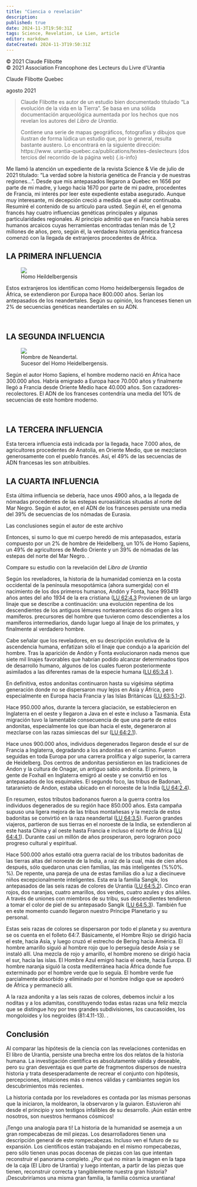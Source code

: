 ```yaml
---
title: "Ciencia o revelación"
description: 
published: true
date: 2024-11-3T19:50:31Z
tags: Science, Revelation, Le Lien, article
editor: markdown
dateCreated: 2024-11-3T19:50:31Z
---
```


<p class="v-card tema v-sheet--gris claro aclarar-3 px-2">© 2021 Claude Flibotte<br>© 2021 Association Francophone des Lecteurs du Livre d'Urantia</p>


Claude Flibotte Quebec

agosto 2021

> Claude Flibotte es autor de un estudio bien documentado titulado “La evolución de la vida en la Tierra”. Se basa en una sólida documentación arqueológica aumentada por los hechos que nos revelan los autores del _Libro de Urantia_.
> 
> Contiene una serie de mapas geográficos, fotografías y dibujos que ilustran de forma lúdica un estudio que, por lo general, resulta bastante austero. Lo encontrará en la siguiente dirección: https://www. urantia-quebec.ca/publications/textes-deslecteurs (dos tercios del recorrido de la página web)
{.is-info}

Me llamó la atención un expediente de la revista Science \& Vie de julio de 2021 titulado: “La verdad sobre la historia genética de Francia y de nuestras regiones...”. Desde que mis antepasados llegaron a Quebec en 1656 por parte de mi madre, y luego hacia 1670 por parte de mi padre, procedentes de Francia, mi interés por leer este expediente estaba asegurado. Aunque muy interesante, mi decepción creció a medida que el autor continuaba. Resumiré el contenido de su artículo para usted. Según él, en el genoma francés hay cuatro influencias genéticas principales y algunas particularidades regionales. Al principio admitió que en Francia había seres humanos arcaicos cuyas herramientas encontradas tenían más de 1,2 millones de años, pero, según él, la verdadera historia genética francesa comenzó con la llegada de extranjeros procedentes de África.

## LA PRIMERA INFLUENCIA

<figure id="Figure_5" class="image urantiapedia image-style-align-right">
<img src="/image/article/Le_Lien/images_03/069.jpg">
<figcaption>Homo Heildelbergensis</figcaption>
</figure>

Estos extranjeros los identifican como Homo heidelbergensis llegados de África, se extendieron por Europa hace 800.000 años. Serían los antepasados de los neandertales. Según su opinión, los franceses tienen un 2% de secuencias genéticas neandertales en su ADN.

<br estilo=«claro:ambos;»/>

## LA SEGUNDA INFLUENCIA

<figure id="Figure_6" class="image urantiapedia image-style-align-right">
<img src="/image/article/Le_Lien/images_03/069.jpg">
<figcaption>Hombre de Neandertal.<br>Sucesor del Homo Heidelbergensis.</figcaption>
</figure>

Según el autor Homo Sapiens, el hombre moderno nació en África hace 300.000 años. Habría emigrado a Europa hace 70.000 años y finalmente llegó a Francia desde Oriente Medio hace 40.000 años. Son cazadores-recolectores. El ADN de los franceses contendría una media del 10% de secuencias de este hombre moderno.

<br estilo=«claro:ambos;»/>

## LA TERCERA INFLUENCIA

Esta tercera influencia está indicada por la llegada, hace 7.000 años, de agricultores procedentes de Anatolia, en Oriente Medio, que se mezclaron generosamente con el pueblo francés. Así, el 49% de las secuencias de ADN francesas les son atribuibles.

## LA CUARTA INFLUENCIA

Esta última influencia se debería, hace unos 4900 años, a la llegada de nómadas procedentes de las estepas euroasiáticas situadas al norte del Mar Negro. Según el autor, en el ADN de los franceses persiste una media del 39% de secuencias de los nómadas de Eurasia.

Las conclusiones según el autor de este archivo

Entonces, si sumo lo que mi cuerpo heredó de mis antepasados, estaría compuesto por un 2% de hombre de Heidelberg, un 10% de Homo Sapiens, un 49% de agricultores de Medio Oriente y un 39% de nómadas de las estepas del norte del Mar Negro. .

Compare su estudio con la revelación del _Libro de Urantia_

Según los reveladores, la historia de la humanidad comienza en la costa occidental de la península mesopotámica (ahora sumergida) con el nacimiento de los dos primeros humanos, Andón y Fonta, hace 993419 años antes del año 1934 de la era cristiana ([LU 62:4.3](/es/The_Urantia_Book/62#p4_3) Provienen de un largo linaje que se describe a continuación: una evolución repentina de los descendientes de los antiguos lémures norteamericanos dio origen a los mamíferos. precursores del hombre que tuvieron como descendientes a los mamíferos intermediarios, dando lugar luego al linaje de los primates, y finalmente al verdadero hombre.

Cabe señalar que los reveladores, en su descripción evolutiva de la ascendencia humana, enfatizan sólo el linaje que condujo a la aparición del hombre. Tras la aparición de Andón y Fonta evolucionaron nada menos que siete mil linajes favorables que habrían podido alcanzar determinados tipos de desarrollo humano, algunos de los cuales fueron posteriormente asimilados a las diferentes ramas de la especie humana ([LU 65:3.4](/es/The_Urantia_Book/65#p3_4) ).

En definitiva, estos andonitas continuaron hasta su vigésima séptima generación donde no se dispersaron muy lejos en Asia y África, pero especialmente en Europa hacia Francia y las Islas Británicas ([LU 63:5.1-2](/es/The_Urantia_Book/63#p5_1)).

Hace 950.000 años, durante la tercera glaciación, se establecieron en Inglaterra en el oeste y llegaron a Java en el este e incluso a Tasmania. Esta migración tuvo la lamentable consecuencia de que una parte de estos andonitas, especialmente los que iban hacia el este, degeneraron al mezclarse con las razas simiescas del sur ([LU 64:2.1](/es/The_Urantia_Book/64#p2_1)).

Hace unos 900.000 años, individuos degenerados llegaron desde el sur de Francia a Inglaterra, degradando a los andonitas en el camino. Fueron seguidas en toda Europa por una carrera prolífica y algo superior, la carrera de Heidelberg. Dos centros de andonitas persistieron en las tradiciones de Andon y la cultura de Onagar, un antiguo sabio andonita. El primero, la gente de Foxhall en Inglaterra emigró al oeste y se convirtió en los antepasados de los esquimales. El segundo foco, las tribus de Badonan, tataranieto de Andon, estaba ubicado en el noroeste de la India ([LU 64:2.4](/es/The_Urantia_Book/64#p2_4)).

En resumen, estos tributos badonanos fueron a la guerra contra los individuos degenerados de su región hace 850.000 años. Esta campaña supuso una ligera mejora de las tribus montañesas y la mezcla de estos badonitas se convirtió en la raza neandertal ([LU 64:3.5](/es/The_Urantia_Book/64#p3_5)). Fueron grandes viajeros, partieron de sus tierras en el noroeste de la India, se extendieron al este hasta China y al oeste hasta Francia e incluso el norte de África ([LU 64:4.1](/es/The_Urantia_Book/64#p4_1)). Durante casi un millón de años prosperaron, pero lograron poco progreso cultural y espiritual.

Hace 500.000 años estalló otra guerra racial de los tributos badonitas de las tierras altas del noroeste de la India, a raíz de la cual, más de cien años después, sólo quedaron unas cien familias, las más inteligentes (%%0%. %). De repente, una pareja de una de estas familias dio a luz a diecinueve niños excepcionalmente inteligentes. Esta era la familia Sangik, los antepasados de las seis razas de colores de Urantia ([LU 64:5.2](/es/The_Urantia_Book/64#p5_2)). Cinco eran rojos, dos naranjas, cuatro amarillos, dos verdes, cuatro azules y dos añiles. A través de uniones con miembros de su tribu, sus descendientes tendieron a tomar el color de piel de su antepasado Sangik ([LU 64:5.3](/es/The_Urantia_Book/64#p5_3)). También fue en este momento cuando llegaron nuestro Príncipe Planetario y su personal.

Estas seis razas de colores se dispersaron por todo el planeta y su aventura se os cuenta en el folleto 64:7. Básicamente, el Hombre Rojo se dirigió hacia el este, hacia Asia, y luego cruzó el estrecho de Bering hacia América. El hombre amarillo siguió al hombre rojo que lo perseguía desde Asia y se instaló allí. Una mezcla de rojo y amarillo, el hombre moreno se dirigió hacia el sur, hacia las islas. El Hombre Azul emigró hacia el oeste, hacia Europa. El hombre naranja siguió la costa mediterránea hacia África donde fue exterminado por el hombre verde que lo seguía. El hombre verde fue parcialmente absorbido y eliminado por el hombre índigo que se apoderó de África y permaneció allí.

A la raza andonita y a las seis razas de colores, debemos incluir a los noditas y a los adamitas, constituyendo todas estas razas una feliz mezcla que se distingue hoy por tres grandes subdivisiones, los caucasoides, los mongoloides y los negroides (81:4.11-13). .

## Conclusión

Al comparar las hipótesis de la ciencia con las revelaciones contenidas en El libro de Urantia, persiste una brecha entre los dos relatos de la historia humana. La investigación científica es absolutamente válida y deseable, pero su gran desventaja es que parte de fragmentos dispersos de nuestra historia y trata desesperadamente de recrear el conjunto con hipótesis, percepciones, intuiciones más o menos válidas y cambiantes según los descubrimientos más recientes.

La historia contada por los reveladores es contada por las mismas personas que la iniciaron, la moldearon, la observaron y la guiaron. Estuvieron ahí desde el principio y son testigos infalibles de su desarrollo. ¡Aún están entre nosotros, son nuestros hermanos cósmicos!

¡Tengo una analogía para ti! La historia de la humanidad se asemeja a un gran rompecabezas de mil piezas. Los desarrolladores tienen una descripción general de este rompecabezas. Incluso ven el futuro de su expansión. Los científicos están trabajando en el mismo rompecabezas, pero sólo tienen unas pocas docenas de piezas con las que intentan reconstruir el panorama completo. ¿Por qué no miran la imagen en la tapa de la caja (El Libro de Urantia) y luego intentan, a partir de las piezas que tienen, reconstruir correcta y tangiblemente nuestra gran historia? ¡Descubriríamos una misma gran familia, la familia cósmica urantiana!

